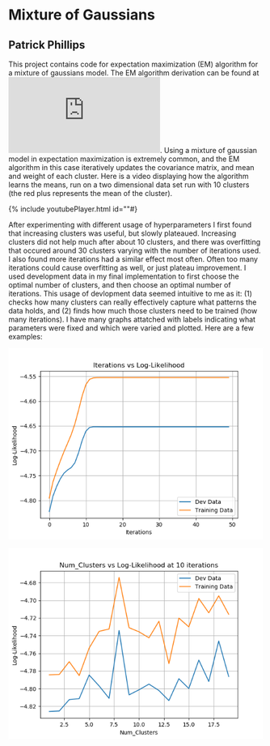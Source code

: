 # Mixture of Gaussians
## Patrick Phillips

This project contains code for expectation maximization (EM) algorithm for a mixture of gaussians model. The EM algorithm derivation can be found at ![CSC 446 Machine Learning Lecture Notes](https://www.cs.rochester.edu/~gildea/2019_Spring/notes.pdf). Using a mixture of gaussian model in expectation maximization is extremely common, and the EM algorithm in this case iteratively updates the covariance matrix, and mean and weight of each cluster. Here is a video displaying how the algorithm learns the means, run on a two dimensional data set run with 10 clusters (the red plus represents the mean of the cluster).

{% include youtubePlayer.html id=""#}

After experimenting with different usage of hyperparameters I first found that increasing clusters was useful, but slowly plateaued.
Increasing clusters did not help much after about 10 clusters, and there was overfitting that occured around 30 clusters varying with the number of iterations used.
I also found more iterations had a similar effect most often. Often too many iterations could cause overfitting as well, or just plateau improvement.
I used development data in my final implementation to first choose the optimal number of clusters, and then choose an optimal number of iterations.
This usage of devlopment data seemed intuitive to me as it: 
(1) checks how many clusters can really effectively capture what patterns the data holds, and 
(2) finds how much those clusters need to be trained (how many iterations).
I have many graphs attatched with labels indicating what parameters were fixed and which were varied and plotted. Here are a few examples:

![](Log-Likelihood_vs_Iterations%20(not%20args.tied,%202%20clusters).png)

![](Log-Likelihood_vs_Num_Clusters.png)



